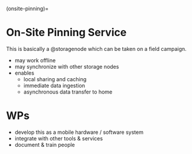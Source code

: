 (onsite-pinning)=
# On-Site Pinning Service

This is basically a @storagenode which can be taken on a field campaign.

* may work offline
* may synchronize with other storage nodes
* enables
  * local sharing and caching
  * immediate data ingestion
  * asynchronous data transfer to home

# WPs

* develop this as a mobile hardware / software system
* integrate with other tools & services
* document & train people

